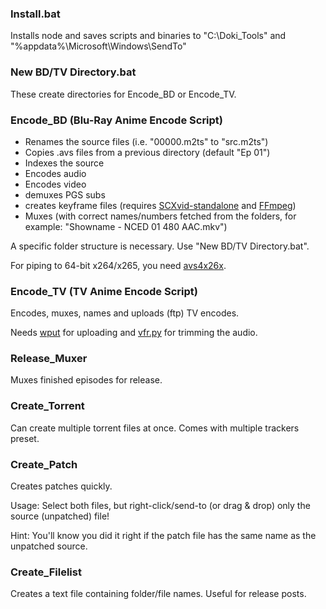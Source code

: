 ### Install.bat
Installs node and saves scripts and binaries to "C:\Doki_Tools" and "%appdata%\Microsoft\Windows\SendTo"

### New BD/TV Directory.bat
These create directories for Encode_BD or Encode_TV.

### Encode_BD (Blu-Ray Anime Encode Script)
- Renames the source files (i.e. "00000.m2ts" to "src.m2ts")
- Copies .avs files from a previous directory (default "Ep 01")
- Indexes the source
- Encodes audio
- Encodes video
- demuxes PGS subs
- creates keyframe files (requires [SCXvid-standalone](https://github.com/soyokaze/SCXvid-standalone/releases) and [FFmpeg](http://ffmpeg.zeranoe.com/builds/))
- Muxes (with correct names/numbers fetched from the folders, for example: "Showname - NCED 01 480 AAC.mkv")

A specific folder structure is necessary. Use "New BD/TV Directory.bat".

For piping to 64-bit x264/x265, you need [avs4x26x](http://forum.doom9.org/showthread.php?t=162656).

### Encode_TV (TV Anime Encode Script)
Encodes, muxes, names and uploads (ftp) TV encodes. 

Needs [wput](http://wput.sourceforge.net/) for uploading and [vfr.py](https://github.com/wiiaboo/vfr/releases) for trimming the audio.

### Release_Muxer
Muxes finished episodes for release.

### Create_Torrent
Can create multiple torrent files at once. Comes with multiple trackers preset.

### Create_Patch
Creates patches quickly.

Usage: Select both files, but right-click/send-to (or drag & drop) only the source (unpatched) file!

Hint: You'll know you did it right if the patch file has the same name as the unpatched source.

### Create_Filelist
Creates a text file containing folder/file names. Useful for release posts.
